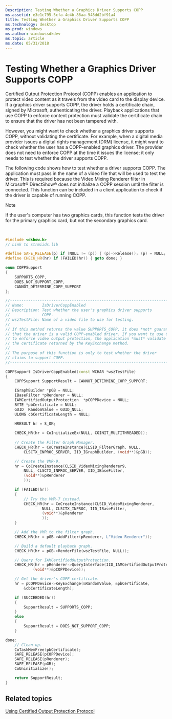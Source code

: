 ```yaml
---
Description: Testing Whether a Graphics Driver Supports COPP
ms.assetid: e3e1c795-5cfa-4e4b-86aa-948dd2bf91a4
title: Testing Whether a Graphics Driver Supports COPP
ms.technology: desktop
ms.prod: windows
ms.author: windowssdkdev
ms.topic: article
ms.date: 05/31/2018
---
```


# Testing Whether a Graphics Driver Supports COPP

Certified Output Protection Protocol (COPP) enables an application to protect video content as it travels from the video card to the display device. If a graphics driver supports COPP, the driver holds a certificate chain, signed by Microsoft, authenticating the driver. Playback applications that use COPP to enforce content protection must validate the certificate chain to ensure that the driver has not been tampered with.

However, you might want to check whether a graphics driver supports COPP, without validating the certificate. For example, when a digital media provider issues a digital rights management (DRM) license, it might want to check whether the user has a COPP-enabled graphics driver. The provider does not need to enforce COPP at the time it issues the license; it only needs to test whether the driver supports COPP.

The following code shows how to test whether a driver supports COPP. The application must pass in the name of a video file that will be used to test the driver. This is required because the Video Mixing Renderer filter in Microsoft® DirectShow® does not initialize a COPP session until the filter is connected. This function can be included in a client application to check if the driver is capable of running COPP.

> [!Note]  
> If the user's computer has two graphics cards, this function tests the driver for the primary graphics card, but not the secondary graphics card.

 


```C++
#include <dshow.h>
// Link to strmiids.lib

#define SAFE_RELEASE(p) if (NULL != (p)) { (p)->Release(); (p) = NULL; }
#define CHECK_HR(hr) if (FAILED(hr)) { goto done; }

enum COPPSupport 
{
    SUPPORTS_COPP,
    DOES_NOT_SUPPORT_COPP,
    CANNOT_DETERMINE_COPP_SUPPORT
};

//------------------------------------------------------------------------
// Name:        IsDriverCoppEnabled
// Description: Test whether the user's graphics driver supports
//              COPP.
// wszTestFile: Name of a video file to use for testing.
//
// If this method returns the value SUPPORTS_COPP, it does *not* guarantee 
// that the driver is a valid COPP-enabled driver. If you want to use COPP 
// to enforce video output protection, the application *must* validate 
// the certificate returned by the KeyExchange method. 
// 
// The purpose of this function is only to test whether the driver 
// claims to support COPP. 
//------------------------------------------------------------------------

COPPSupport IsDriverCoppEnabled(const WCHAR *wszTestFile)
{
    COPPSupport SupportResult = CANNOT_DETERMINE_COPP_SUPPORT; 

    IGraphBuilder *pGB = NULL;
    IBaseFilter *pRenderer = NULL;
    IAMCertifiedOutputProtection  *pCOPPDevice = NULL;
    BYTE *pbCertificate = NULL;
    GUID  RandomValue = GUID_NULL;
    ULONG cbCertificateLength = NULL;
    
    HRESULT hr = S_OK;

    CHECK_HR(hr = CoInitializeEx(NULL, COINIT_MULTITHREADED));
   
    // Create the Filter Graph Manager.
    CHECK_HR(hr = CoCreateInstance(CLSID_FilterGraph, NULL, 
        CLSCTX_INPROC_SERVER, IID_IGraphBuilder, (void**)&pGB));

    // Create the VMR-9. 
    hr = CoCreateInstance(CLSID_VideoMixingRenderer9,
        NULL, CLSCTX_INPROC_SERVER, IID_IBaseFilter, 
        (void**)&pRenderer
        ));

    if (FAILED(hr))
    {
        // Try the VMR-7 instead.
        CHECK_HR(hr = CoCreateInstance(CLSID_VideoMixingRenderer,
                NULL, CLSCTX_INPROC, IID_IBaseFilter, 
                (void**)&pRenderer
                ));
    }

    // Add the VMR to the filter graph.
    CHECK_HR(hr = pGB->AddFilter(pRenderer, L"Video Renderer"));

    // Build a default playback graph.
    CHECK_HR(hr = pGB->RenderFile(wszTestFile, NULL));

    // Query for IAMCertifiedOutputProtection.
    CHECK_HR(hr = pRenderer->QueryInterface(IID_IAMCertifiedOutputProtection,
            (void**)&pCOPPDevice));

    // Get the driver's COPP certificate.
    hr = pCOPPDevice->KeyExchange(&RandomValue, &pbCertificate,
        &cbCertificateLength);

    if (SUCCEEDED(hr))
    {
        SupportResult = SUPPORTS_COPP;
    }
    else
    {
        SupportResult = DOES_NOT_SUPPORT_COPP;
    }

done:
    // Clean up.
    CoTaskMemFree(pbCertificate);
    SAFE_RELEASE(pCOPPDevice);
    SAFE_RELEASE(pRenderer);
    SAFE_RELEASE(pGB);
    CoUninitialize();

    return SupportResult;
} 

```



## Related topics

<dl> <dt>

[Using Certified Output Protection Protocol](using-certified-output-protection-protocol--copp.md)
</dt> </dl>

 

 



